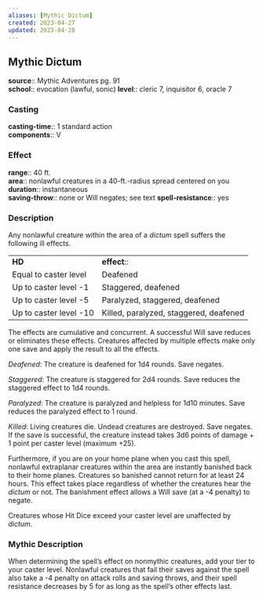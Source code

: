 ```yaml
---
aliases: [Mythic Dictum]
created: 2023-04-27
updated: 2023-04-28
---
```


## Mythic Dictum

**source**:: Mythic Adventures pg. 91  
**school**:: evocation (lawful, sonic)
**level**:: cleric 7, inquisitor 6, oracle 7

### Casting

**casting-time**:: 1 standard action  
**components**:: V

### Effect

**range**:: 40 ft.  
**area**:: nonlawful creatures in a 40-ft.-radius spread centered on you  
**duration**:: instantaneous  
**saving-throw**:: none or Will negates; see text
**spell-resistance**:: yes

### Description

Any nonlawful creature within the area of a *dictum* spell suffers the following ill effects.  
  

|                        |                                        |
|------------------------|----------------------------------------|
| **HD**                 | **effect**::                             |
| Equal to caster level  | Deafened                               |
| Up to caster level -1  | Staggered, deafened                    |
| Up to caster level -5  | Paralyzed, staggered, deafened         |
| Up to caster level -10 | Killed, paralyzed, staggered, deafened |

  
The effects are cumulative and concurrent. A successful Will save reduces or eliminates these effects. Creatures affected by multiple effects make only one save and apply the result to all the effects.  
  
*Deafened*: The creature is deafened for 1d4 rounds. Save negates.  
  
*Staggered*: The creature is staggered for 2d4 rounds. Save reduces the staggered effect to 1d4 rounds.  
  
*Paralyzed*: The creature is paralyzed and helpless for 1d10 minutes. Save reduces the paralyzed effect to 1 round.  
  
*Killed*: Living creatures die. Undead creatures are destroyed. Save negates. If the save is successful, the creature instead takes 3d6 points of damage + 1 point per caster level (maximum +25).  
  
Furthermore, if you are on your home plane when you cast this spell, nonlawful extraplanar creatures within the area are instantly banished back to their home planes. Creatures so banished cannot return for at least 24 hours. This effect takes place regardless of whether the creatures hear the *dictum* or not. The banishment effect allows a Will save (at a -4 penalty) to negate.  
  
Creatures whose Hit Dice exceed your caster level are unaffected by *dictum*.

### Mythic Description

When determining the spell’s effect on nonmythic creatures, add your tier to your caster level. Nonlawful creatures that fail their saves against the spell also take a -4 penalty on attack rolls and saving throws, and their spell resistance decreases by 5 for as long as the spell’s other effects last.
